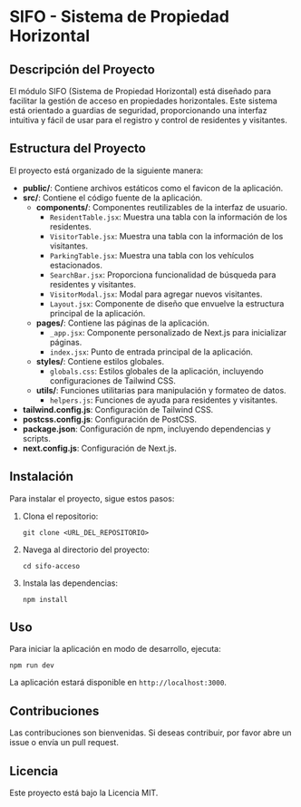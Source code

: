 # SIFO - Sistema de Propiedad Horizontal

## Descripción del Proyecto

El módulo SIFO (Sistema de Propiedad Horizontal) está diseñado para facilitar la gestión de acceso en propiedades horizontales. Este sistema está orientado a guardias de seguridad, proporcionando una interfaz intuitiva y fácil de usar para el registro y control de residentes y visitantes.

## Estructura del Proyecto

El proyecto está organizado de la siguiente manera:

- **public/**: Contiene archivos estáticos como el favicon de la aplicación.
- **src/**: Contiene el código fuente de la aplicación.
  - **components/**: Componentes reutilizables de la interfaz de usuario.
    - `ResidentTable.jsx`: Muestra una tabla con la información de los residentes.
    - `VisitorTable.jsx`: Muestra una tabla con la información de los visitantes.
    - `ParkingTable.jsx`: Muestra una tabla con los vehículos estacionados.
    - `SearchBar.jsx`: Proporciona funcionalidad de búsqueda para residentes y visitantes.
    - `VisitorModal.jsx`: Modal para agregar nuevos visitantes.
    - `Layout.jsx`: Componente de diseño que envuelve la estructura principal de la aplicación.
  - **pages/**: Contiene las páginas de la aplicación.
    - `_app.jsx`: Componente personalizado de Next.js para inicializar páginas.
    - `index.jsx`: Punto de entrada principal de la aplicación.
  - **styles/**: Contiene estilos globales.
    - `globals.css`: Estilos globales de la aplicación, incluyendo configuraciones de Tailwind CSS.
  - **utils/**: Funciones utilitarias para manipulación y formateo de datos.
    - `helpers.js`: Funciones de ayuda para residentes y visitantes.
- **tailwind.config.js**: Configuración de Tailwind CSS.
- **postcss.config.js**: Configuración de PostCSS.
- **package.json**: Configuración de npm, incluyendo dependencias y scripts.
- **next.config.js**: Configuración de Next.js.

## Instalación

Para instalar el proyecto, sigue estos pasos:

1. Clona el repositorio:
   ```
   git clone <URL_DEL_REPOSITORIO>
   ```
2. Navega al directorio del proyecto:
   ```
   cd sifo-acceso
   ```
3. Instala las dependencias:
   ```
   npm install
   ```

## Uso

Para iniciar la aplicación en modo de desarrollo, ejecuta:
```
npm run dev
```
La aplicación estará disponible en `http://localhost:3000`.

## Contribuciones

Las contribuciones son bienvenidas. Si deseas contribuir, por favor abre un issue o envía un pull request.

## Licencia

Este proyecto está bajo la Licencia MIT.